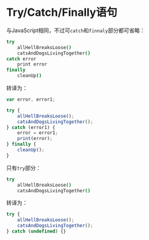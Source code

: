 # Try/Catch/Finally语句

与JavaScript相同，不过可`catch`和`finnaly`部分都可省略：

```coffee
try
	allHellBreaksLoose()
	catsAndDogsLivingTogether()
catch error
	print error
finally
	cleanUp()
```

转译为：

```js
var error, error1;

try {
	allHellBreaksLoose();
	catsAndDogsLivingTogether();
} catch (error1) {
	error = error1;
	print(error);
} finally {
	cleanUp();
}
```

只有`try`部分：

```coffee
try
	allHellBreaksLoose()
	catsAndDogsLivingTogether()
```

转译为：

```js
try {
	allHellBreaksLoose();
	catsAndDogsLivingTogether();
} catch (undefined) {}
```
